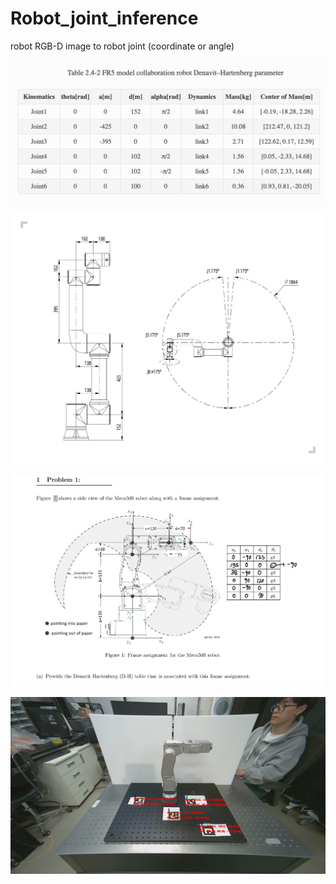 # Robot_joint_inference
robot RGB-D image to robot joint (coordinate or angle)

![image](./img/FR5_model_DH_parameter.png)

![image](./img/FR5_Ontology_Drawing.jpg)

![image](./img/meca500_DH_parameter.png)

![image](./img/ref_Aruco_tvec_rvec2.png)

